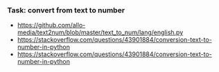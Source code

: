 ### Task: convert from text to number
- https://github.com/allo-media/text2num/blob/master/text_to_num/lang/english.py
- https://stackoverflow.com/questions/43901884/conversion-text-to-number-in-python
- https://stackoverflow.com/questions/43901884/conversion-text-to-number-in-python